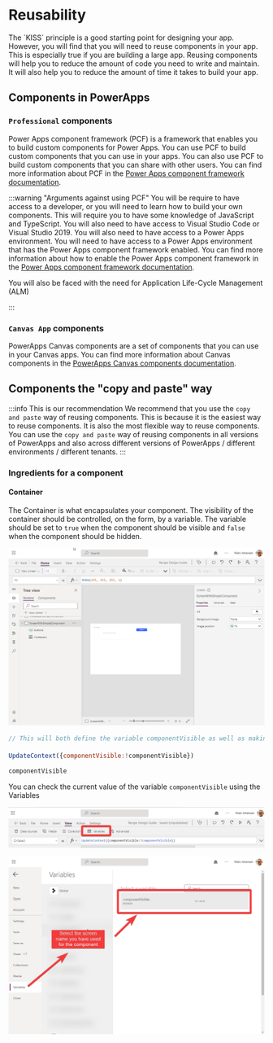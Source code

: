 # Reusability

The `KISS´ principle is a good starting point for designing your app. However, you will find that you will need to reuse components in your app. This is especially true if you are building a large app. Reusing components will help you to reduce the amount of code you need to write and maintain. It will also help you to reduce the amount of time it takes to build your app.

## Components in PowerApps

### `Professional` components

Power Apps component framework (PCF) is a framework that enables you to build custom components for Power Apps. You can use PCF to build custom components that you can use in your apps. You can also use PCF to build custom components that you can share with other users. You can find more information about PCF in the [Power Apps component framework documentation](https://learn.microsoft.com/en-us/power-apps/developer/component-framework/overview).

:::warning "Arguments against using PCF"
You will be require to have access to a developer, or you will need to learn how to build your own components. This will require you to have some knowledge of JavaScript and TypeScript. You will also need to have access to Visual Studio Code or Visual Studio 2019. You will also need to have access to a Power Apps environment. You will need to have access to a Power Apps environment that has the Power Apps component framework enabled. You can find more information about how to enable the Power Apps component framework in the [Power Apps component framework documentation](https://docs.microsoft.com/en-us/powerapps/developer/component-framework/enable-pcf).

You will also be faced with the need for  Application Life-Cycle Management (ALM)

:::

### `Canvas App` components
PowerApps Canvas components are a set of components that you can use in your Canvas apps. You can find more information about Canvas components in the [PowerApps Canvas components documentation](https://learn.microsoft.com/en-us/power-apps/maker/canvas-apps/create-component).




## Components the "copy and paste" way
:::info This is our recommendation
We recommend that you use the `copy and paste` way of reusing components. This is because it is the easiest way to reuse components. It is also the most flexible way to reuse components. You can use the `copy and paste` way of reusing components in all versions of PowerApps and also across different versions of PowerApps  / different environments / different tenants.
:::

### Ingredients for a component

#### Container
The Container is what encapsulates your component. The visibility of the container should be controlled, on the form, by a variable. The variable should be set to `true` when the component should be visible and `false` when the component should be hidden.

![](2022-10-30-10-03-18.png)

```javascript title="Button: OnSelect"
// This will both define the variable componentVisible as well as making it become true if it was false and vice versa

UpdateContext({componentVisible:!componentVisible})
```  

```javascript title="Container: Visible"
componentVisible
```  

You can check the current value of the variable `componentVisible` using the Variables

![](2022-10-30-10-06-08.png)

![](2022-10-30-10-08-34.png)